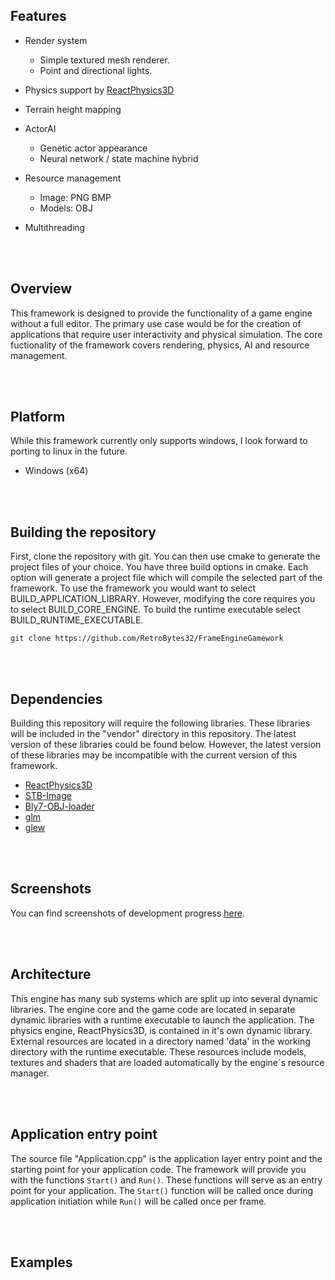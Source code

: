 ## Features

- Render system
  - Simple textured mesh renderer.
  - Point and directional lights.

- Physics support by <a href="https://github.com/DanielChappuis/reactphysics3d">ReactPhysics3D</a>⁭

- Terrain height mapping

- ActorAI
  - Genetic actor appearance
  - Neural network / state machine hybrid

- Resource management
  - Image: PNG BMP
  - Models: OBJ

- Multithreading


<br><br/>


## Overview
 This framework is designed to provide the functionality of a game engine without a full editor. The primary use case would be for the creation of applications that require user interactivity and physical simulation. The core fuctionality of the framework covers rendering, physics, AI and resource management.


<br><br/>


## Platform
While this framework currently only supports windows, I look forward to porting to linux in the future.
- Windows (x64)


<br><br/>


##  Building the repository
First, clone the repository with git. You can then use cmake to generate the project files of your choice. You have three build options in cmake. Each option will generate a project file which will compile the selected part of the framework. To use the framework you would want to select BUILD_APPLICATION_LIBRARY. However, modifying the core requires you to select BUILD_CORE_ENGINE. To build the runtime executable select BUILD_RUNTIME_EXECUTABLE.

```
git clone https://github.com/RetroBytes32/FrameEngineGamework
```


<br><br/>


## Dependencies
Building this repository will require the following libraries. These libraries will be included in the "vendor" directory in this repository.
The latest version of these libraries could be found below. However, the latest version of these libraries may be incompatible with the current version of this framework.

* <a href="https://github.com/DanielChappuis/reactphysics3d">ReactPhysics3D</a>⁭
* <a href="https://github.com/nothings/stb">STB-Image</a>⁭
* <a href="https://github.com/Bly7/OBJ-Loader">Bly7-OBJ-loader</a>⁭
* <a href="https://github.com/icaven/glm">glm</a>⁭
* <a href="https://github.com/nigels-com/glew">glew</a>⁭



<br><br/>


## Screenshots
You can find screenshots of development progress [here](https://github.com/RetroBytes32/GameEngineFramework/wiki/Screenshots).


<br><br/>


## Architecture
 This engine has many sub systems which are split up into several dynamic libraries. The engine core and the game code are located in separate dynamic libraries with a runtime executable to launch the application. The physics engine, ReactPhysics3D, is contained in it's own dynamic library. External resources are located in a directory named 'data' in the working directory with the runtime executable. These resources include models, textures and shaders that are loaded automatically by the engine`s resource manager.

<br><br/>


## Application entry point
The source file "Application.cpp" is the application layer entry point and the starting point for your application code.
The framework will provide you with the functions `Start()` and `Run()`. These functions will serve as an entry point for your application.
The `Start()` function will be called once during application initiation while `Run()` will be called once per frame.

<br><br/>

## Examples


